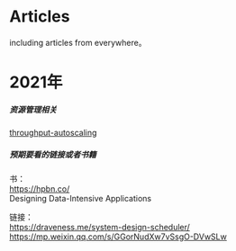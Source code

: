 # Articles  
  
including articles from everywhere。

# 2021年

##### 资源管理相关

[throughput-autoscaling]


##### 预期要看的链接或者书籍
书：  
https://hpbn.co/      
Designing Data-Intensive Applications  

链接：  
https://draveness.me/system-design-scheduler/  
https://mp.weixin.qq.com/s/GGorNudXw7vSsgO-DVwSLw    


[throughput-autoscaling]: <https://engineering.fb.com/2020/09/14/networking-traffic/throughput-autoscaling/>